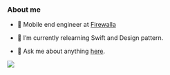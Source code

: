 <!--
**CoderQuinn/CoderQuinn** is a ✨ _special_ ✨ repository because its `README.md` (this file) appears on your GitHub profile.

Here are some ideas to get you started:

- 🔭 I’m currently working on ...

- 🌱 I’m currently learning ...

- 👯 I’m looking to collaborate on ...

- 🤔 I’m looking for help with ...

- 💬 Ask me about ...

- 📫 How to reach me: ...

- 😄 Pronouns: ...

- ⚡ Fun fact: ...
  -->

  ### About me

- 💼 Mobile end engineer at [Firewalla](https://firewalla.com/)

- 🌱 I’m currently relearning Swift and Design pattern. 

- 💬 Ask me about anything [here](https://github.com/CoderQuinn/CoderQuinn/issues).

<a href="https://github.com/CoderQuinn/github-readme-stats"><img align="center" src="https://github-readme-stats.vercel.app/api/top-langs/?username=CoderQuinn&layout=compact&theme=buefy&hide_border=true" /></a>

